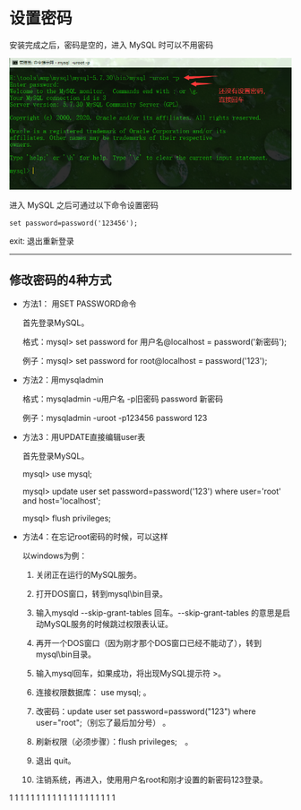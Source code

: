 # 设置密码

安装完成之后，密码是空的，进入 MySQL 时可以不用密码

![](./img/02/01.png)

进入 MySQL 之后可通过以下命令设置密码

```
set password=password('123456');
```

exit: 退出重新登录

---

## 修改密码的4种方式

- 方法1： 用SET PASSWORD命令 

    首先登录MySQL。 

    格式：mysql> set password for 用户名@localhost = password('新密码'); 

    例子：mysql> set password for root@localhost = password('123'); 


- 方法2：用mysqladmin 

    格式：mysqladmin -u用户名 -p旧密码 password 新密码 

    例子：mysqladmin -uroot -p123456 password 123 


- 方法3：用UPDATE直接编辑user表 

    首先登录MySQL。 

    mysql> use mysql; 

    mysql> update user set password=password('123') where user='root' and host='localhost'; 

    mysql> flush privileges; 

- 方法4：在忘记root密码的时候，可以这样 

    以windows为例： 

    1. 关闭正在运行的MySQL服务。 

    2. 打开DOS窗口，转到mysql\bin目录。 

    3. 输入mysqld --skip-grant-tables 回车。--skip-grant-tables 的意思是启动MySQL服务的时候跳过权限表认证。 

    4. 再开一个DOS窗口（因为刚才那个DOS窗口已经不能动了），转到mysql\bin目录。 

    5. 输入mysql回车，如果成功，将出现MySQL提示符 >。 

    6. 连接权限数据库： use mysql; 。 

    6. 改密码：update user set password=password("123") where user="root";（别忘了最后加分号） 。 

    7. 刷新权限（必须步骤）：flush privileges;　。 

    8. 退出 quit。 

    9. 注销系统，再进入，使用用户名root和刚才设置的新密码123登录。


















1
1
1
1
1
1
1
1
1
1
1
1
1
1
1
1
1
1
1
1
